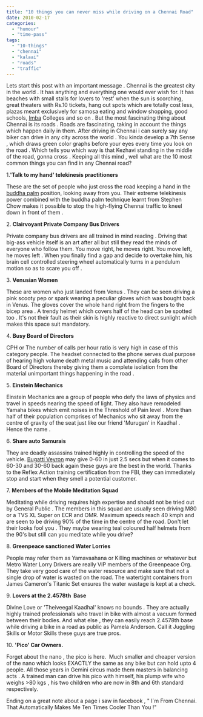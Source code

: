 ```yaml
---
title: "10 things you can never miss while driving on a Chennai Road"
date: 2010-02-17
categories: 
  - "humour"
  - "time-pass"
tags: 
  - "10-things"
  - "chennai"
  - "kalaai"
  - "roads"
  - "traffic"
---
```


Lets start this post with an important message . Chennai is the greatest city in the world . It has anything and everything one would ever wish for. It has beaches with small stalls for lovers to 'rest' when the sun is scorching, great theaters with Rs.10 tickets, hang out spots which are totally cost less, plazas meant exclusively for samosa eating and window shopping, good schools, [Imba](http://www.urbandictionary.com/define.php?term=imba) Colleges and so on . But the most fascinating thing about Chennai is its roads . Roads are fascinating, taking in account the things which happen daily in them. After driving in Chennai i can surely say any biker can drive in any city across the world . You kinda develop a 7th Sense , which draws green color graphs before your eyes every time you look on the road . Which tells you which way is that Kezhavi standing in the middle of the road, gonna cross . Keeping all this mind , well what are the 10 most common things you can find in any Chennai road?

1.**'Talk to my hand' telekinesis practitioners**

These are the set of people who just cross the road keeping a hand in the [buddha palm](http://rlv.zcache.com/buddhas_palm_poster-p228817253219818721td87_210.jpg) position, looking away from you. Their extreme telekinesis power combined with the buddha palm technique learnt from Stephen Chow makes it possible to stop the high-flying Chennai traffic to kneel down in front of them .

2\. **Clairvoyant Private Company Bus Drivers**

Private company bus drivers are all trained in mind reading . Driving that big-ass vehicle itself is an art after all but still they read the minds of everyone who follow them. You move right, he moves right. You move left, he moves left . When you finally find a gap and decide to overtake him, his brain cell controlled steering wheel automatically turns in a pendulum motion so as to scare you off .

3\. **Venusian Women**

These are women who just landed from Venus . They can be seen driving a pink scooty pep or spark wearing a peculiar gloves which was bought back in Venus. The gloves cover the whole hand right from the fingers to the bicep area . A trendy helmet which covers half of the head can be spotted too . It's not their fault as their skin is highly reactive to direct sunlight which makes this space suit mandatory.

4\. **Busy Board of Directors**

CPH or The number of calls per hour ratio is very high in case of this category people. The headset connected to the phone serves dual purpose of hearing high volume death metal music and attending calls from other Board of Directors thereby giving them a complete isolation from the material unimportant things happening in the road .

5\. **Einstein Mechanics**

Einstein Mechanics are a group of people who defy the laws of physics and travel in speeds nearing the speed of light. They also have remodeled Yamaha bikes which emit noises in the Threshold of Pain level . More than half of their population comprises of Mechanics who sit away from the centre of gravity of the seat just like our friend 'Murugan' in Kaadhal . Hence the name .

6\. **Share auto Samurais**

They are deadly assassins trained highly in controlling the speed of the vehicle. [Bugatti Veyron](http://www.thesupercars.org/fastest-cars/fastest-cars-in-the-world-top-10-list/) may give 0-60 in just 2.5 secs but when it comes to 60-30 and 30-60 back again these guys are the best in the world. Thanks to the Reflex Action training certification from the FBI, they can immediately stop and start when they smell a potential customer.

7\. **Members of the Mobile Meditation Squad**

Meditating while driving requires high expertise and should not be tried out by General Public . The members in this squad are usually seen driving M80 or a TVS XL Super on ECR and OMR. Maximum speeds reach 40 kmph and are seen to be driving 90% of the time in the centre of the road. Don't let their looks fool you . They maybe wearing teal coloured half helmets from the 90's but still can you meditate while you drive?

8\. **Greenpeace sanctioned Water Lorries**

People may refer them as Yamavaahana or Killing machines or whatever but Metro Water Lorry Drivers are really VIP members of the Greenpeace Org. They take very good care of the water resource and make sure that not a single drop of water is wasted on the road. The watertight containers from James Cameron's Titanic Set ensures the water wastage is kept at a check.

9\. **Lovers at the 2.4578th  Base**

Divine Love or 'Theiveegal Kaadhal' knows no bounds . They are actually highly trained professionals who travel in bike with almost a vacuum formed between their bodies. And what else , they can easily reach 2.4578th base while driving a bike in a road as public as Pamela Anderson. Call it Juggling Skills or Motor Skills these guys are true pros.

10\. **'Pico' Car Owners.**

Forget about the nano , the pico is here.  Much smaller and cheaper version of the nano which looks EXACTLY the same as any bike but can hold upto 4 people. All those years in Gemini circus made them masters in balancing acts . A trained man can drive his pico with himself, his plump wife who weighs >80 kgs , his two children who are now in 8th and 6th standard respectively.

Ending on a great note about a page i saw in facebook , " I\`m From Chennai. That Automatically Makes Me Ten Times Cooler Than You !"
